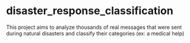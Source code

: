 # disaster_response_classification
This project aims to analyze thousands of real messages that were sent during natural disasters and classify their categories (ex: a medical help)
